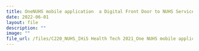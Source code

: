 ```yaml
---
title: OneNUHS mobile application  a Digital Front Door to NUHS Service Transformation
date: 2022-06-01
layout: file
description: ""
image: ""
file_url: /files/C220_NUHS_IHiS Health Tech 2021_One NUHS mobile application.pdf
---
```


